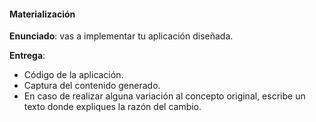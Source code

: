 #### Materialización

**Enunciado**: vas a implementar tu aplicación diseñada. 

**Entrega**: 

- Código de la aplicación.
- Captura del contenido generado.
- En caso de realizar alguna variación al concepto original, escribe un texto 
donde expliques la razón del cambio.

